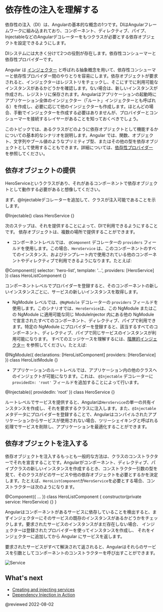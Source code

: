 # 依存性の注入を理解する

依存性の注入（DI）は、Angularの基本的な概念の1つです。DIはAngularフレームワークに組み込まれており、コンポーネント、ディレクティブ、パイプ、InjectableなどのAngularデコレーターをもつクラスが必要とする依存オブジェクトを設定できるようにします。

DIシステムには大きく分けて2つの役割が存在します。依存性コンシューマーと依存性プロバイダーです。

Angular は [インジェクター](guide/glossary#injector) と呼ばれる抽象概念を用いて、依存性コンシューマーと依存性プロバイダー間のやりとりを容易にします。依存オブジェクトが要求されると、インジェクターはレジストリをチェックし、そこにすでに利用可能なインスタンスがあるかどうかを確認します。ない場合は、新しいインスタンスが作成され、レジストリに保存されます。Angularはアプリケーションの起動時にアプリケーション全体のインジェクター（「ルート」インジェクターとも呼ばれる）を作成し、必要に応じて他のインジェクターも作成します。ほとんどの場合、手動でインジェクターを作成する必要はありませんが、プロバイダーとコンシューマーを接続するレイヤーがあることを知っておくべきでしょう。

このトピックでは、あるクラスがどのように依存オブジェクトとして機能するかについての基本的なシナリオを説明します。Angular では、関数、オブジェクト、文字列やブール値のようなプリミティブ型、またはその他の型を依存オブジェクトとして使用することもできます。詳細については、[依存性プロバイダー](guide/dependency-injection-providers) を参照してください。

## 依存オブジェクトの提供

HeroServiceというクラスがあり、それがあるコンポーネントで依存オブジェクトとして動作する必要があると想像してください。

まず、@Injectableデコレーターを追加して、クラスが注入可能であることを示します。

<code-example language="typescript">
@Injectable()
class HeroService {}
</code-example>

次のステップは、それを提供することによって、DIで利用できるようにすることです。 依存オブジェクトは、複数の場所で提供することができます。

* コンポーネントレベルでは、 `@Component` デコレーターの `providers` フィールドを使用します。この場合、`HeroService` は、このコンポーネントのすべてのインスタンス、およびテンプレート内で使用されている他のコンポーネントやディレクティブで利用できるようになります。たとえば:

<code-example language="typescript">
@Component({
  selector: 'hero-list',
  template: '...',
  providers: [HeroService]
})
class HeroListComponent {}
</code-example>

コンポーネントレベルでプロバイダーを登録すると、そのコンポーネントの新しいインスタンスごとに、サービスの新しいインスタンスを取得します。

* NgModule レベルでは、`@NgModule` デコレーターの `providers` フィールドを使用します。このシナリオでは、`HeroService`は、この NgModule またはこの NgModule に適用可能な同じ ModuleInjector 内にある他の NgModule で宣言されたすべてのコンポーネント、ディレクティブ、パイプで利用できます。特定の NgModule にプロバイダーを登録すると、該当するすべてのコンポーネント、ディレクティブ、パイプで同じサービスのインスタンスが利用可能になります。
すべてのエッジケースを理解するには、[階層的インジェクター](guide/hierarchical-dependency-injection) を参照してください。たとえば:


<code-example language="typescript">
@NgModule({
  declarations: [HeroListComponent]
  providers: [HeroService]
})
class HeroListModule {}
</code-example>

* アプリケーションのルートレベルでは、アプリケーション内の他のクラスへのインジェクトが可能になります。これは、 `@Injectable` デコレーターに `providedIn: 'root'` フィールドを追加することによって行います。

<code-example language="typescript">
@Injectable({
  providedIn: 'root'
})
class HeroService {}
</code-example>

ルートレベルでサービスを提供すると、Angularは`HeroService`の単一の共有インスタンスを作成し、それを要求するクラスに注入します。また、`@Injectable`メタデータにプロバイダーを登録することで、Angularはコンパイルされたアプリケーションからサービスが使用されない場合、ツリーシェイキングと呼ばれる処理でサービスを削除し、アプリケーションを最適化することができます。

## 依存オブジェクトを注入する

依存オブジェクトを注入するもっとも一般的な方法は、クラスのコンストラクターでそれを宣言することです。Angularがコンポーネント、ディレクティブ、パイプクラスの新しいインスタンスを作成するとき、コンストラクター引数の型を見て、そのクラスがどのサービスや他の依存オブジェクトを必要とするかを決定します。たとえば、`HeroListComponent`が`HeroService`を必要とする場合、コンストラクターは次のようになります。

<code-example language="typescript">
@Component({ … })
class HeroListComponent {
  constructor(private service: HeroService) {}
}
</code-example>

Angularはコンポーネントがあるサービスに依存していることを検出すると、まずインジェクターにそのサービスの既存のインスタンスがあるかどうかをチェックします。要求されたサービスのインスタンスがまだ存在しない場合、 インジェクターは登録されたプロバイダーを使ってインスタンスを作成し、 それをインジェクターに追加してから Angular にサービスを返します。

要求されたサービスがすべて解決されて返されると、Angularはそれらのサービスを引数としてコンポーネントのコンストラクターを呼び出すことができます。

<div class="lightbox">
  <img src="generated/images/guide/architecture/injector-injects.png" alt="Service" class="left">
</div>

## What's next

* [Creating and injecting services](guide/creating-injectable-service)
* [Dependency Injection in Action](guide/dependency-injection-in-action)

@reviewed 2022-08-02
